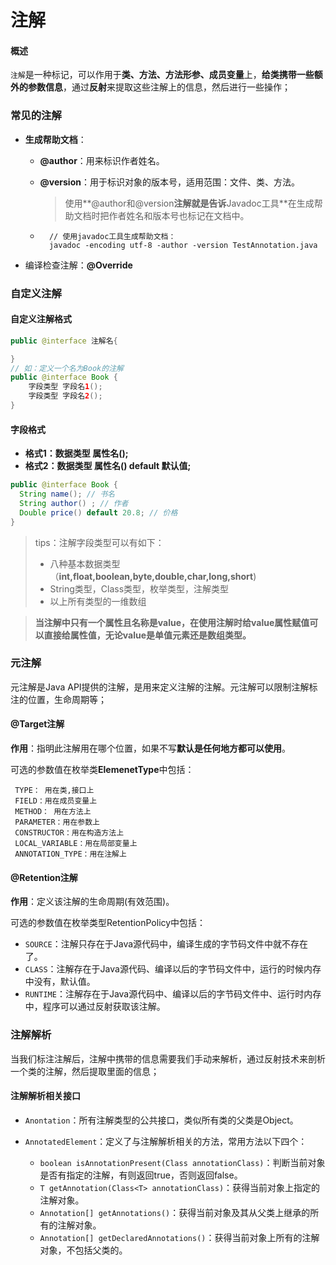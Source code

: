 # 注解

#### 概述

`注解`是一种标记，可以作用于**类、方法、方法形参、成员变量**上，**给类携带一些额外的参数信息**，通过**反射**来提取这些注解上的信息，然后进行一些操作；

### 常见的注解

- **生成帮助文档**：

	- **@author**：用来标识作者姓名。

	- **@version**：用于标识对象的版本号，适用范围：文件、类、方法。

		> 使用**@author和@version**注解就是告诉**Javadoc工具**在生成帮助文档时把作者姓名和版本号也标记在文档中。

	- ```shell
		// 使用javadoc工具生成帮助文档：
		javadoc -encoding utf-8 -author -version TestAnnotation.java
		```

- 编译检查注解：**@Override**





### 自定义注解

#### 自定义注解格式

```java 
public @interface 注解名{

}
// 如：定义一个名为Book的注解
public @interface Book {
	字段类型 字段名1();
    字段类型 字段名2();
} 
```

#### 字段格式

- **格式1：数据类型 属性名();**
- **格式2：数据类型 属性名() default 默认值;**

```java
public @interface Book {
  String name(); // 书名
  String author() ; // 作者
  Double price() default 20.8; // 价格
} 	
```

> tips：注解字段类型可以有如下：
>
> - 八种基本数据类型（**int,float,boolean,byte,double,char,long,short**)
> - String类型，Class类型，枚举类型，注解类型
> - 以上所有类型的一维数组

> **当注解中只有一个属性且名称是value，在使用注解时给value属性赋值可以直接给属性值，无论value是单值元素还是数组类型。**





### 元注解

元注解是Java API提供的注解，是用来定义注解的注解。元注解可以限制注解标注的位置，生命周期等；

#### @Target注解

**作用**：指明此注解用在哪个位置，如果不写**默认是任何地方都可以使用**。

可选的参数值在枚举类**ElemenetType**中包括：

```
 TYPE： 用在类,接口上
 FIELD：用在成员变量上
 METHOD： 用在方法上
 PARAMETER：用在参数上
 CONSTRUCTOR：用在构造方法上
 LOCAL_VARIABLE：用在局部变量上
 ANNOTATION_TYPE：用在注解上
```

#### @Retention注解

**作用**：定义该注解的生命周期(有效范围)。

可选的参数值在枚举类型RetentionPolicy中包括：

- `SOURCE`：注解只存在于Java源代码中，编译生成的字节码文件中就不存在了。
- `CLASS`：注解存在于Java源代码、编译以后的字节码文件中，运行的时候内存中没有，默认值。
- `RUNTIME`：注解存在于Java源代码中、编译以后的字节码文件中、运行时内存中，程序可以通过反射获取该注解。



### 注解解析

当我们标注注解后，注解中携带的信息需要我们手动来解析，通过反射技术来剖析一个类的注解，然后提取里面的信息；

#### 注解解析相关接口

- `Anontation`：所有注解类型的公共接口，类似所有类的父类是Object。

- `AnnotatedElement`：定义了与注解解析相关的方法，常用方法以下四个：

	- `boolean isAnnotationPresent(Class annotationClass)`：判断当前对象是否有指定的注解，有则返回true，否则返回false。
	- `T getAnnotation(Class<T> annotationClass)`：获得当前对象上指定的注解对象。
	- `Annotation[] getAnnotations()`：获得当前对象及其从父类上继承的所有的注解对象。
	- `Annotation[] getDeclaredAnnotations()`：获得当前对象上所有的注解对象，不包括父类的。

	



